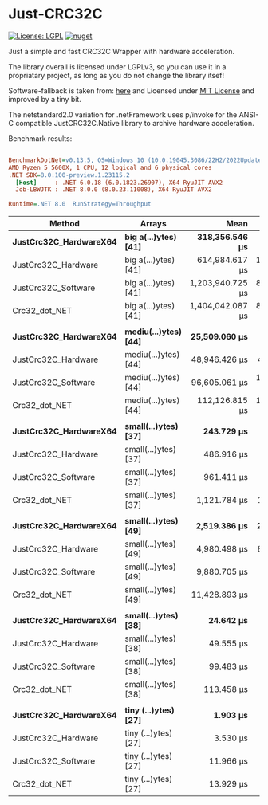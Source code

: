# Just-CRC32C
[![License: LGPL](https://img.shields.io/github/license/bartimaeusnek/Just-CRC32C)](https://opensource.org/licenses/LGPL-3.0) [![nuget](https://img.shields.io/nuget/v/JustCRC32C.svg)](https://www.nuget.org/packages/JustCRC32C/)

Just a simple and fast CRC32C Wrapper with hardware acceleration.

The library overall is licensed under LGPLv3, so you can use it in a propriatary project, as long as you do not change the library itsef!

Software-fallback is taken from: [here](https://github.com/force-net/Crc32.NET/blob/26c5a818a5c7a3d6a622c92d3cd08dba586c263c/Crc32.NET/SafeProxy.cs#L38)
and Licensed under [MIT License](https://github.com/force-net/Crc32.NET/blob/26c5a818a5c7a3d6a622c92d3cd08dba586c263c/LICENSE) and improved by a tiny bit.

The netstandard2.0 variation for .netFramework uses p/invoke for the ANSI-C compatible JustCRC32C.Native library to archive hardware acceleration.

Benchmark results:
``` ini

BenchmarkDotNet=v0.13.5, OS=Windows 10 (10.0.19045.3086/22H2/2022Update)
AMD Ryzen 5 5600X, 1 CPU, 12 logical and 6 physical cores
.NET SDK=8.0.100-preview.1.23115.2
  [Host]     : .NET 6.0.18 (6.0.1823.26907), X64 RyuJIT AVX2
  Job-LBWJTK : .NET 8.0.0 (8.0.23.11008), X64 RyuJIT AVX2

Runtime=.NET 8.0  RunStrategy=Throughput  

```
|                 Method |               Arrays |             Mean |         Error |        StdDev |           Median | Ratio | RatioSD |
|----------------------- |--------------------- |-----------------:|--------------:|--------------:|-----------------:|------:|--------:|
| **JustCrc32C_HardwareX64** | **big a(...)ytes) [41]** |   **318,356.546 μs** |   **959.0297 μs** |   **748.7473 μs** |   **318,351.500 μs** |  **1.00** |    **0.00** |
|    JustCrc32C_Hardware | big a(...)ytes) [41] |   614,984.617 μs | 1,256.5669 μs |   981.0448 μs |   614,961.000 μs |  1.93 |    0.01 |
|    JustCrc32C_Software | big a(...)ytes) [41] | 1,203,940.725 μs | 8,988.4146 μs | 7,017.5629 μs | 1,201,179.900 μs |  3.78 |    0.03 |
|          Crc32_dot_NET | big a(...)ytes) [41] | 1,404,042.087 μs | 8,606.4555 μs | 8,050.4838 μs | 1,403,310.000 μs |  4.41 |    0.03 |
|                        |                      |                  |               |               |                  |       |         |
| **JustCrc32C_HardwareX64** | **mediu(...)ytes) [44]** |    **25,509.060 μs** |   **308.8947 μs** |   **288.9403 μs** |    **25,313.297 μs** |  **1.00** |    **0.00** |
|    JustCrc32C_Hardware | mediu(...)ytes) [44] |    48,946.426 μs |    47.9768 μs |    40.0628 μs |    48,952.936 μs |  1.92 |    0.02 |
|    JustCrc32C_Software | mediu(...)ytes) [44] |    96,605.061 μs | 1,044.4672 μs |   925.8930 μs |    96,954.150 μs |  3.79 |    0.05 |
|          Crc32_dot_NET | mediu(...)ytes) [44] |   112,126.815 μs | 1,285.5934 μs | 1,202.5449 μs |   111,274.080 μs |  4.40 |    0.07 |
|                        |                      |                  |               |               |                  |       |         |
| **JustCrc32C_HardwareX64** | **small(...)ytes) [37]** |       **243.729 μs** |     **0.2736 μs** |     **0.2285 μs** |       **243.614 μs** |  **1.00** |    **0.00** |
|    JustCrc32C_Hardware | small(...)ytes) [37] |       486.916 μs |     0.5105 μs |     0.4263 μs |       486.761 μs |  2.00 |    0.00 |
|    JustCrc32C_Software | small(...)ytes) [37] |       961.411 μs |     4.4316 μs |     4.1454 μs |       961.110 μs |  3.94 |    0.02 |
|          Crc32_dot_NET | small(...)ytes) [37] |     1,121.784 μs |    10.2630 μs |     9.6001 μs |     1,121.731 μs |  4.60 |    0.04 |
|                        |                      |                  |               |               |                  |       |         |
| **JustCrc32C_HardwareX64** | **small(...)ytes) [49]** |     **2,519.386 μs** |    **28.7737 μs** |    **26.9149 μs** |     **2,502.841 μs** |  **1.00** |    **0.00** |
|    JustCrc32C_Hardware | small(...)ytes) [49] |     4,980.498 μs |    89.1571 μs |    83.3976 μs |     4,947.656 μs |  1.98 |    0.05 |
|    JustCrc32C_Software | small(...)ytes) [49] |     9,880.705 μs |   194.7273 μs |   182.1480 μs |     9,932.087 μs |  3.92 |    0.09 |
|          Crc32_dot_NET | small(...)ytes) [49] |    11,428.893 μs |   227.2975 μs |   287.4585 μs |    11,432.837 μs |  4.53 |    0.13 |
|                        |                      |                  |               |               |                  |       |         |
| **JustCrc32C_HardwareX64** | **small(...)ytes) [38]** |        **24.642 μs** |     **0.4474 μs** |     **0.4185 μs** |        **24.575 μs** |  **1.00** |    **0.00** |
|    JustCrc32C_Hardware | small(...)ytes) [38] |        49.555 μs |     0.9786 μs |     1.1269 μs |        49.009 μs |  2.02 |    0.06 |
|    JustCrc32C_Software | small(...)ytes) [38] |        99.483 μs |     1.9473 μs |     2.9147 μs |       100.555 μs |  4.07 |    0.14 |
|          Crc32_dot_NET | small(...)ytes) [38] |       113.458 μs |     2.2429 μs |     3.4919 μs |       111.205 μs |  4.64 |    0.16 |
|                        |                      |                  |               |               |                  |       |         |
| **JustCrc32C_HardwareX64** | **tiny (...)ytes) [27]** |         **1.903 μs** |     **0.0293 μs** |     **0.0274 μs** |         **1.911 μs** |  **1.00** |    **0.00** |
|    JustCrc32C_Hardware | tiny (...)ytes) [27] |         3.530 μs |     0.0283 μs |     0.0265 μs |         3.518 μs |  1.86 |    0.04 |
|    JustCrc32C_Software | tiny (...)ytes) [27] |        11.966 μs |     0.2357 μs |     0.2205 μs |        11.943 μs |  6.29 |    0.14 |
|          Crc32_dot_NET | tiny (...)ytes) [27] |        13.929 μs |     0.1878 μs |     0.1757 μs |        13.931 μs |  7.32 |    0.13 |
